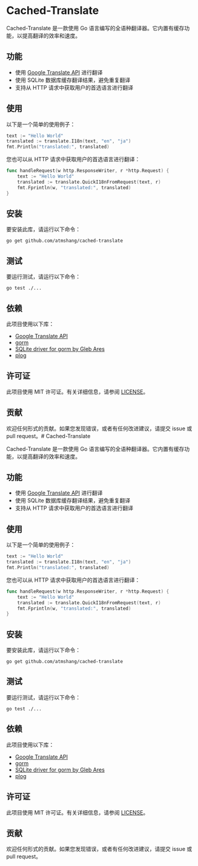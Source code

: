 # Cached-Translate

Cached-Translate 是一款使用 Go 语言编写的全语种翻译器。它内置有缓存功能，以提高翻译的效率和速度。

## 功能

- 使用 [Google Translate API](https://github.com/bregydoc/gtranslate) 进行翻译
- 使用 SQLite 数据库缓存翻译结果，避免重复翻译
- 支持从 HTTP 请求中获取用户的首选语言进行翻译

## 使用

以下是一个简单的使用例子：

```go
text := "Hello World"
translated := translate.I18n(text, "en", "ja")
fmt.Println("translated:", translated)
```

您也可以从 HTTP 请求中获取用户的首选语言进行翻译：

```go
func handleRequest(w http.ResponseWriter, r *http.Request) {
    text := "Hello World"
    translated := translate.QuickI18nFromRequest(text, r)
    fmt.Fprintln(w, "translated:", translated)
}
```

## 安装

要安装此库，请运行以下命令：

```shell
go get github.com/atmshang/cached-translate
```

## 测试

要运行测试，请运行以下命令：

```shell
go test ./...
```

## 依赖

此项目使用以下库：

- [Google Translate API](https://github.com/bregydoc/gtranslate)
- [gorm](https://gorm.io/gorm)
- [SQLite driver for gorm by Gleb Ares](https://github.com/glebarez/sqlite)
- [plog](https://github.com/atmshang/plog)

## 许可证

此项目使用 MIT 许可证。有关详细信息，请参阅 [LICENSE](LICENSE)。

## 贡献

欢迎任何形式的贡献。如果您发现错误，或者有任何改进建议，请提交 issue 或 pull request。# Cached-Translate

Cached-Translate 是一款使用 Go 语言编写的全语种翻译器。它内置有缓存功能，以提高翻译的效率和速度。

## 功能

- 使用 [Google Translate API](https://github.com/bregydoc/gtranslate) 进行翻译
- 使用 SQLite 数据库缓存翻译结果，避免重复翻译
- 支持从 HTTP 请求中获取用户的首选语言进行翻译

## 使用

以下是一个简单的使用例子：

```go
text := "Hello World"
translated := translate.I18n(text, "en", "ja")
fmt.Println("translated:", translated)
```

您也可以从 HTTP 请求中获取用户的首选语言进行翻译：

```go
func handleRequest(w http.ResponseWriter, r *http.Request) {
    text := "Hello World"
    translated := translate.QuickI18nFromRequest(text, r)
    fmt.Fprintln(w, "translated:", translated)
}
```

## 安装

要安装此库，请运行以下命令：

```shell
go get github.com/atmshang/cached-translate
```

## 测试

要运行测试，请运行以下命令：

```shell
go test ./...
```

## 依赖

此项目使用以下库：

- [Google Translate API](https://github.com/bregydoc/gtranslate)
- [gorm](https://gorm.io/gorm)
- [SQLite driver for gorm by Gleb Ares](https://github.com/glebarez/sqlite)
- [plog](https://github.com/atmshang/plog)

## 许可证

此项目使用 MIT 许可证。有关详细信息，请参阅 [LICENSE](LICENSE)。

## 贡献

欢迎任何形式的贡献。如果您发现错误，或者有任何改进建议，请提交 issue 或 pull request。
